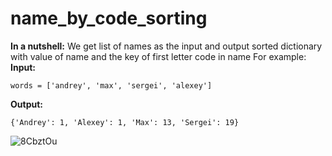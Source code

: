# name_by_code_sorting
**In a nutshell:**
We get list of names as the input and output sorted dictionary with value of name and the key of first letter code in name
For example:
**Input:**
```
words = ['andrey', 'max', 'sergei', 'alexey']
```
**Output:**
```
{'Andrey': 1, 'Alexey': 1, 'Max': 13, 'Sergei': 19}
```

![8CbztOu](https://user-images.githubusercontent.com/52380931/119222066-31344980-bafb-11eb-913e-56d24f4a2d5e.png)
